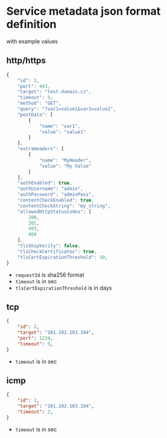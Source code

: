 # Service metadata json format definition 
with example values

## http/https 
```javascript
{
	"id": 1,
	"port": 443,
	"target": "test.domain.cz",
	"timeout": 5,
	"method": "GET",
	"query": "?var1=value1&var2=value2",
	"postData": [
		{
			"name": "var1",
			"value": "value1"
		}
	],
	"extraHeaders": [
		{
			"name": "MyHeader",
			"value": "My Value"
		}		
	],
	"authEnabled": true,
	"authUsername": "admin",
	"authPassword": "adminPass",
	"contentCheckEnabled": true,
	"contentCheckString": "my_string",
	"allowedHttpStatusCodes": [
		200,
		201,
		403,
		404
	],
	"tlsSkipVerify": false,
	"tlsCheckCertificates": true,
	"tlsCertExpirationThreshold": 10,	  
}
```

* `requestId` is sha256 format
* `timeout` is in sec
* `tlsCertExpirationThreshold` is in days

## tcp
```json
{
	"id": 2,
	"target": "101.102.103.104",
	"port": 1234,
	"timeout": 5,	
}
```
* `timeout` is in sec

## icmp
```json
{
	"id": 2,
	"target": "101.102.103.104",
	"timeout": 2,	
}
```
* `timeout` is in sec
